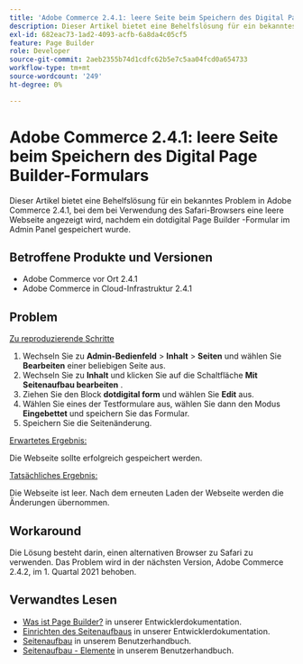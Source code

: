 ```yaml
---
title: 'Adobe Commerce 2.4.1: leere Seite beim Speichern des Digital Page Builder-Formulars'
description: Dieser Artikel bietet eine Behelfslösung für ein bekanntes Problem in Adobe Commerce 2.4.1, bei dem bei Verwendung des Safari-Browsers eine leere Webseite angezeigt wird, nachdem ein dotdigital Page Builder -Formular im Admin Panel gespeichert wurde.
exl-id: 682eac73-1ad2-4093-acfb-6a8da4c05cf5
feature: Page Builder
role: Developer
source-git-commit: 2aeb2355b74d1cdfc62b5e7c5aa04fcd0a654733
workflow-type: tm+mt
source-wordcount: '249'
ht-degree: 0%

---
```


# Adobe Commerce 2.4.1: leere Seite beim Speichern des Digital Page Builder-Formulars

Dieser Artikel bietet eine Behelfslösung für ein bekanntes Problem in Adobe Commerce 2.4.1, bei dem bei Verwendung des Safari-Browsers eine leere Webseite angezeigt wird, nachdem ein dotdigital Page Builder -Formular im Admin Panel gespeichert wurde.

## Betroffene Produkte und Versionen

* Adobe Commerce vor Ort 2.4.1
* Adobe Commerce in Cloud-Infrastruktur 2.4.1

## Problem

<u>Zu reproduzierende Schritte</u>

1. Wechseln Sie zu **Admin-Bedienfeld** > **Inhalt** > **Seiten** und wählen Sie **Bearbeiten** einer beliebigen Seite aus.
1. Wechseln Sie zu **Inhalt** und klicken Sie auf die Schaltfläche **Mit Seitenaufbau bearbeiten** .
1. Ziehen Sie den Block **dotdigital form** und wählen Sie **Edit** aus.
1. Wählen Sie eines der Testformulare aus, wählen Sie dann den Modus **Eingebettet** und speichern Sie das Formular.
1. Speichern Sie die Seitenänderung.

<u>Erwartetes Ergebnis:</u>

Die Webseite sollte erfolgreich gespeichert werden.

<u>Tatsächliches Ergebnis:</u>

Die Webseite ist leer. Nach dem erneuten Laden der Webseite werden die Änderungen übernommen.

## Workaround

Die Lösung besteht darin, einen alternativen Browser zu Safari zu verwenden. Das Problem wird in der nächsten Version, Adobe Commerce 2.4.2, im 1. Quartal 2021 behoben.

## Verwandtes Lesen

* [Was ist Page Builder?](https://developer.adobe.com/commerce/frontend-core/page-builder/) in unserer Entwicklerdokumentation.
* [Einrichten des Seitenaufbaus](https://experienceleague.adobe.com/docs/commerce-admin/page-builder/setup.html) in unserer Entwicklerdokumentation.
* [Seitenaufbau](https://experienceleague.adobe.com/en/docs/commerce-admin/page-builder/introduction) in unserem Benutzerhandbuch.
* [Seitenaufbau - Elemente](https://experienceleague.adobe.com/en/docs/commerce-admin/page-builder/workspace#elements) in unserem Benutzerhandbuch.
